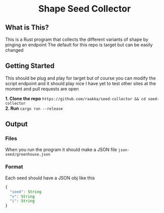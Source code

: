 <h1 align="center">Shape Seed Collector</h1>

## What is This?
This is a Rust program that collects the different variants of shape by pinging an endpoint
The default for this repo is target but can be easily changed

## Getting Started
This should be plug and play for target but of course you can modify the script endpoint and it should play nice
I have yet to test other sites at the moment and pull requests are open

**1. Clone the repo** `https://github.com/raakka/seed-collector && cd seed-collector`\
**2. Run** `cargo run --release`

## Output

### Files
When you run the program it should make a JSON file `json-seed/greenhouse.json`

### Format
Each seed should have a JSON obj like this
```javascript
{
  "seed": String
  "v": String
  "i": String
}
```
